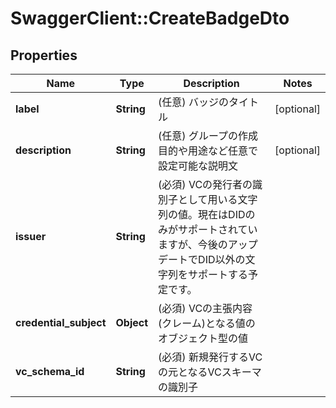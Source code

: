 # SwaggerClient::CreateBadgeDto

## Properties
Name | Type | Description | Notes
------------ | ------------- | ------------- | -------------
**label** | **String** | (任意) バッジのタイトル | [optional] 
**description** | **String** | (任意) グループの作成目的や用途など任意で設定可能な説明文 | [optional] 
**issuer** | **String** | (必須) VCの発行者の識別子として用いる文字列の値。現在はDIDのみがサポートされていますが、今後のアップデートでDID以外の文字列をサポートする予定です。 | 
**credential_subject** | **Object** | (必須) VCの主張内容(クレーム)となる値のオブジェクト型の値 | 
**vc_schema_id** | **String** | (必須) 新規発行するVCの元となるVCスキーマの識別子 | 

